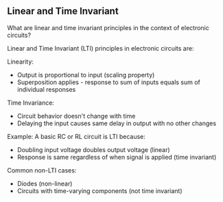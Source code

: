 ## Linear and Time Invariant

What are linear and time invariant principles in the context of electronic circuits?

Linear and Time Invariant (LTI) principles in electronic circuits are:

Linearity:

- Output is proportional to input (scaling property)
- Superposition applies - response to sum of inputs equals sum of individual responses

Time Invariance:

- Circuit behavior doesn't change with time
- Delaying the input causes same delay in output with no other changes

Example: A basic RC or RL circuit is LTI because:

- Doubling input voltage doubles output voltage (linear)
- Response is same regardless of when signal is applied (time invariant)

Common non-LTI cases:

- Diodes (non-linear)
- Circuits with time-varying components (not time invariant)

